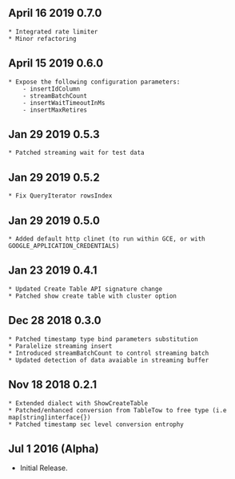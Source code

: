 ## April 16 2019 0.7.0
    * Integrated rate limiter
    * Minor refactoring

## April 15 2019 0.6.0
    * Expose the following configuration parameters:
        - insertIdColumn
        - streamBatchCount
        - insertWaitTimeoutInMs
        - insertMaxRetires

## Jan 29 2019 0.5.3
    * Patched streaming wait for test data

## Jan 29 2019 0.5.2
    * Fix QueryIterator rowsIndex

## Jan 29 2019 0.5.0
    * Added default http clinet (to run within GCE, or with GOOGLE_APPLICATION_CREDENTIALS)

## Jan 23 2019 0.4.1
    * Updated Create Table API signature change
    * Patched show create table with cluster option

## Dec 28 2018 0.3.0
    * Patched timestamp type bind parameters substitution
    * Paralelize streaming insert 
    * Introduced streamBatchCount to control streaming batch
    * Updated detection of data avaiable in streaming buffer

## Nov 18 2018 0.2.1
    * Extended dialect with ShowCreateTable
    * Patched/enhanced conversion from TableTow to free type (i.e map[string]interface{})
    * Patched timestamp sec level conversion entrophy

## Jul 1 2016 (Alpha)

  * Initial Release.
